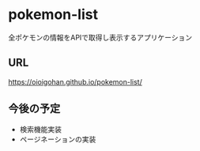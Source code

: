 # pokemon-list
全ポケモンの情報をAPIで取得し表示するアプリケーション

## URL
https://oioigohan.github.io/pokemon-list/

## 今後の予定

- 検索機能実装
- ページネーションの実装
